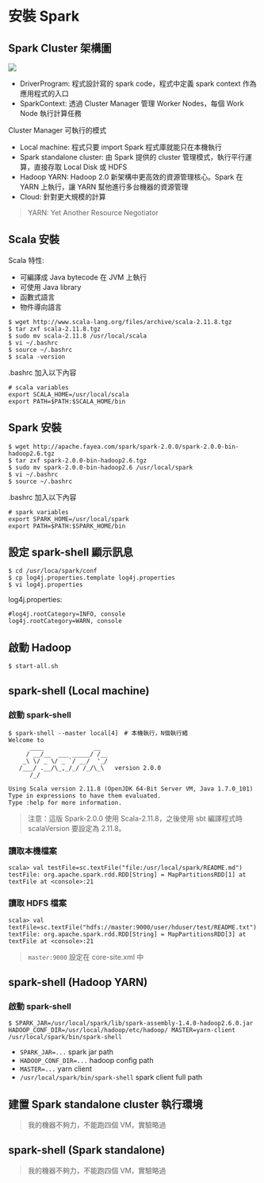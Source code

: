 # 安裝 Spark

## Spark Cluster 架構圖

![](http://spark.apache.org/docs/latest/img/cluster-overview.png)

- DriverProgram: 程式設計寫的 spark code，程式中定義 spark context 作為應用程式的入口
- SparkContext: 透過 Cluster Manager 管理 Worker Nodes，每個 Work Node 執行計算任務

Cluster Manager 可執行的模式
- Local machine: 程式只要 import Spark 程式庫就能只在本機執行
- Spark standalone cluster: 由 Spark 提供的 cluster 管理模式，執行平行運算，直接存取 Local Disk 或 HDFS
- Hadoop YARN: Hadoop 2.0 新架構中更高效的資源管理核心。Spark 在 YARN 上執行，讓 YARN 幫他進行多台機器的資源管理
- Cloud: 針對更大規模的計算

> YARN: Yet Another Resource Negotiator

## Scala 安裝

Scala 特性:
- 可編譯成 Java bytecode 在 JVM 上執行
- 可使用 Java library
- 函數式語言
- 物件導向語言

```shell
$ wget http://www.scala-lang.org/files/archive/scala-2.11.8.tgz
$ tar zxf scala-2.11.8.tgz
$ sudo mv scala-2.11.8 /usr/local/scala
$ vi ~/.bashrc
$ source ~/.bashrc
$ scala -version
```

.bashrc 加入以下內容
```
# scala variables
export SCALA_HOME=/usr/local/scala
export PATH=$PATH:$SCALA_HOME/bin
```

## Spark 安裝
```shell
$ wget http://apache.fayea.com/spark/spark-2.0.0/spark-2.0.0-bin-hadoop2.6.tgz
$ tar zxf spark-2.0.0-bin-hadoop2.6.tgz
$ sudo mv spark-2.0.0-bin-hadoop2.6 /usr/local/spark
$ vi ~/.bashrc
$ source ~/.bashrc
```

.bashrc 加入以下內容
```
# spark variables
export SPARK_HOME=/usr/local/spark
export PATH=$PATH:$SPARK_HOME/bin
```

## 設定 spark-shell 顯示訊息
```shell
$ cd /usr/loca/spark/conf
$ cp log4j.properties.template log4j.properties
$ vi log4j.properties
```

log4j.properties:
```
#log4j.rootCategory=INFO, console
log4j.rootCategory=WARN, console
```

## 啟動 Hadoop
```shell
$ start-all.sh
```

## spark-shell (Local machine)

### 啟動 spark-shell
```shell
$ spark-shell --master local[4]　# 本機執行，N個執行緒
Welcome to
      ____              __
     / __/__  ___ _____/ /__
    _\ \/ _ \/ _ `/ __/  '_/
   /___/ .__/\_,_/_/ /_/\_\   version 2.0.0
      /_/

Using Scala version 2.11.8 (OpenJDK 64-Bit Server VM, Java 1.7.0_101)
Type in expressions to have them evaluated.
Type :help for more information.
```
> 注意：這版 Spark-2.0.0 使用 Scala-2.11.8，之後使用 sbt 編譯程式時 scalaVersion 要設定為 2.11.8。

### 讀取本機檔案
```
scala> val testFile=sc.textFile("file:/usr/local/spark/README.md")
testFile: org.apache.spark.rdd.RDD[String] = MapPartitionsRDD[1] at textFile at <console>:21
```

### 讀取 HDFS 檔案
```
scala> val textFile=sc.textFile("hdfs://master:9000/user/hduser/test/README.txt")
textFile: org.apache.spark.rdd.RDD[String] = MapPartitionsRDD[3] at textFile at <console>:21
```
> `master:9000` 設定在 core-site.xml 中

## spark-shell (Hadoop YARN)

### 啟動 spark-shell
```shell
$ SPARK_JAR=/usr/local/spark/lib/spark-assembly-1.4.0-hadoop2.6.0.jar HADOOP_CONF_DIR=/usr/local/hadoop/etc/hadoop/ MASTER=yarn-client /usr/local/spark/bin/spark-shell
```
- `SPARK_JAR=...` spark jar path
- `HADOOP_CONF_DIR=...` hadoop config path
- `MASTER=...` yarn client
- `/usr/local/spark/bin/spark-shell` spark client full path

## 建置 Spark standalone cluster 執行環境
> 我的機器不夠力，不能跑四個 VM，實驗略過

## spark-shell (Spark standalone)
> 我的機器不夠力，不能跑四個 VM，實驗略過
